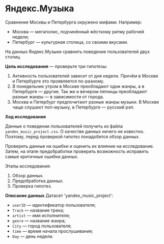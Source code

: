 # Яндекс.Музыка
Сравнение Москвы и Петербурга окружено мифами. Например:
 * Москва — мегаполис, подчинённый жёсткому ритму рабочей недели;
 * Петербург — культурная столица, со своими вкусами.

На данных Яндекс.Музыки сравнить поведение пользователей двух столиц.

**Цель исследования** — проверьте три гипотезы:
 1. Активность пользователей зависит от дня недели. Причём в Москве и Петербурге это проявляется по-разному.
 2. В понедельник утром в Москве преобладают одни жанры, а в Петербурге — другие. Так же и вечером пятницы преобладают разные жанры — в зависимости от города. 
 3. Москва и Петербург предпочитают разные жанры музыки. В Москве чаще слушают поп-музыку, в Петербурге — русский рэп.

**Ход исследования**

Данные о поведении пользователей получить из файла `yandex_music_project.csv`. О качестве данных ничего не известно. Поэтому, перед проверкой гипотез понадобится обзор данных. 

Проверить данные на ошибки и оценить их влияние на исследование. Затем, на этапе предобработки проверить возможность исправить самые критичные ошибки данных.
 
Этапы исследования:
 1. Обзор данных.
 2. Предобработка данных.
 3. Проверка гипотез.
  
 **Описание данных**
Датаcет 'yandex_music_project':
* `userID` — идентификатор пользователя;
* `Track` — название трека;  
* `artist` — имя исполнителя;
* `genre` — название жанра;
* `City` — город пользователя;
* `time` — время начала прослушивания;
* `Day` — день недели.

